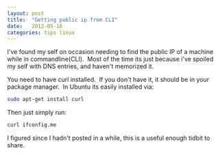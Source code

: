 ```yaml
---
layout: post
title:  "Getting public ip from CLI"
date:   2012-05-16
categories: tips linux
---
```

I've found my self on occasion needing to find the public IP of a machine while in commandline(CLI).  Most of the time its just because i've spoiled my self with DNS entries, and haven't memorized it.  

<!--excerpt-->

You need to have curl installed.  If you don't have it, it should be in your package manager.  In Ubuntu its easily installed via:

```Bash
sudo apt-get install curl
```


Then just simply run:  

```Bash
curl ifconfig.me
```

I figured since I hadn't posted in a while, this is a useful enough tidbit to share.
